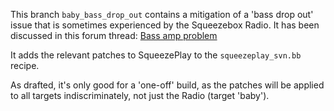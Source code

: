 This branch `baby_bass_drop_out` contains a mitigation of a 'bass drop out' issue that is sometimes experienced by the Squeezebox Radio. It has been discussed in this forum thread:
[Bass amp problem](https://forums.slimdevices.com/showthread.php?104141-Bass-amp-problem)

It adds the relevant patches to SqueezePlay to the `squeezeplay_svn.bb` recipe.

As drafted, it's only good for a 'one-off' build, as the patches will be applied to all targets indiscriminately, not just the Radio (target 'baby').
